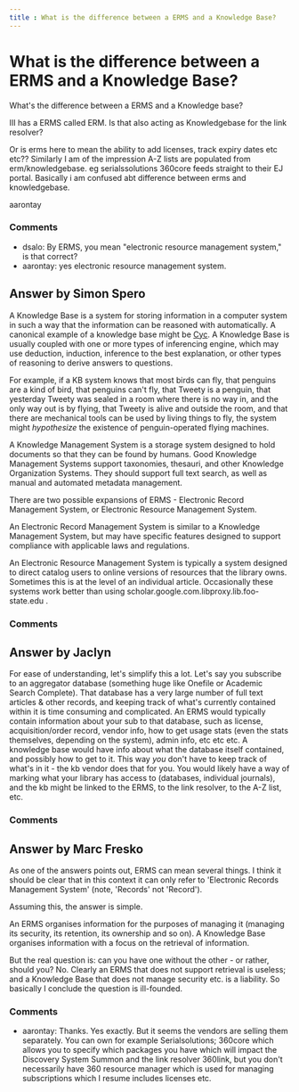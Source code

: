```yaml
---
title : What is the difference between a ERMS and a Knowledge Base?
---
```

What is the difference between a ERMS and a Knowledge Base?
=====================
What's the difference between a ERMS and a Knowledge base?

III has a ERMS called ERM. Is that also acting as Knowledgebase for the
link resolver?

Or is erms here to mean the ability to add licenses, track expiry dates
etc etc?? Similarly I am of the impression A-Z lists are populated from
erm/knowledgebase. eg serialssolutions 360core feeds straight to their
EJ portal. Basically i am confused abt difference between erms and
knowledgebase.

aarontay

### Comments ###
* dsalo: By ERMS, you mean "electronic resource management system," is that
correct?
* aarontay: yes electronic resource management system.


Answer by Simon Spero
----------------
A Knowledge Base is a system for storing information in a computer
system in such a way that the information can be reasoned with
automatically. A canonical example of a knowledge base might be
[Cyc](http://www.opencyc.org). A Knowledge Base is usually coupled with
one or more types of inferencing engine, which may use deduction,
induction, inference to the best explanation, or other types of
reasoning to derive answers to questions.

For example, if a KB system knows that most birds can fly, that penguins
are a kind of bird, that penguins can't fly, that Tweety is a penguin,
that yesterday Tweety was sealed in a room where there is no way in, and
the only way out is by flying, that Tweety is alive and outside the
room, and that there are mechanical tools can be used by living things
to fly, the system might *hypothesize* the existence of penguin-operated
flying machines.

A Knowledge Management System is a storage system designed to hold
documents so that they can be found by humans. Good Knowledge Management
Systems support taxonomies, thesauri, and other Knowledge Organization
Systems. They should support full text search, as well as manual and
automated metadata management.

There are two possible expansions of ERMS - Electronic Record Management
System, or Electronic Resource Management System.

An Electronic Record Management System is similar to a Knowledge
Management System, but may have specific features designed to support
compliance with applicable laws and regulations.

An Electronic Resource Management System is typically a system designed
to direct catalog users to online versions of resources that the library
owns. Sometimes this is at the level of an individual article.
Occasionally these systems work better than using
scholar.google.com.libproxy.lib.foo-state.edu .

### Comments ###

Answer by Jaclyn
----------------
For ease of understanding, let's simplify this a lot. Let's say you
subscribe to an aggregator database (something huge like Onefile or
Academic Search Complete). That database has a very large number of full
text articles & other records, and keeping track of what's currently
contained within it is time consuming and complicated. An ERMS would
typically contain information about your sub to that database, such as
license, acquisition/order record, vendor info, how to get usage stats
(even the stats themselves, depending on the system), admin info, etc
etc etc. A knowledge base would have info about what the database itself
contained, and possibly how to get to it. This way *you* don't have to
keep track of what's in it - the kb vendor does that for you. You would
likely have a way of marking what your library has access to (databases,
individual journals), and the kb might be linked to the ERMS, to the
link resolver, to the A-Z list, etc.

### Comments ###

Answer by Marc Fresko
----------------
As one of the answers points out, ERMS can mean several things. I think
it should be clear that in this context it can only refer to 'Electronic
Records Management System' (note, 'Records' not 'Record').

Assuming this, the answer is simple.

An ERMS organises information for the purposes of managing it (managing
its security, its retention, its ownership and so on). A Knowledge Base
organises information with a focus on the retrieval of information.

But the real question is: can you have one without the other - or
rather, should you? No. Clearly an ERMS that does not support retrieval
is useless; and a Knowledge Base that does not manage security etc. is a
liability. So basically I conclude the question is ill-founded.

### Comments ###
* aarontay: Thanks. Yes exactly. But it seems the vendors are selling them
separately. You can own for example Serialsolutions; 360core which
allows you to specify which packages you have which will impact the
Discovery System Summon and the link resolver 360link, but you don't
necessarily have 360 resource manager which is used for managing
subscriptions which I resume includes licenses etc.

